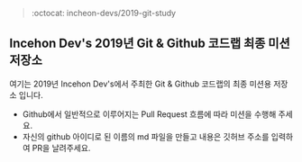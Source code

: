 > :octocat: incheon-devs/2019-git-study

## Incehon Dev's 2019년 Git & Github 코드랩 최종 미션 저장소

여기는 2019년 Incehon Dev's에서 주최한 Git & Github 코드랩의 최종 미션용 저장소 입니다.

- Github에서 일반적으로 이루어지는 Pull Request 흐름에 따라 미션을 수행해 주세요.
- 자신의 github 아이디로 된 이름의 md 파일을 만들고 내용은 깃허브 주소를 입력하여 PR을 날려주세요.

